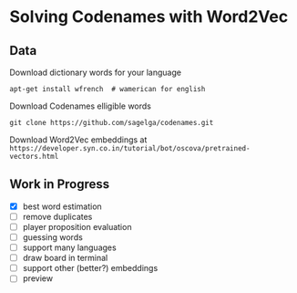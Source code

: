# Solving Codenames with Word2Vec

## Data

Download dictionary words for your language

    apt-get install wfrench  # wamerican for english

Download Codenames elligible words

    git clone https://github.com/sagelga/codenames.git

Download Word2Vec embeddings at `https://developer.syn.co.in/tutorial/bot/oscova/pretrained-vectors.html`

## Work in Progress

- [x] best word estimation
- [ ] remove duplicates
- [ ] player proposition evaluation
- [ ] guessing words
- [ ] support many languages
- [ ] draw board in terminal
- [ ] support other (better?) embeddings
- [ ] preview